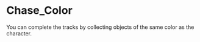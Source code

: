 # Chase_Color
You can complete the tracks by collecting objects of the same color as the character.
